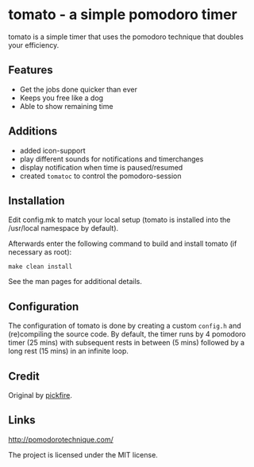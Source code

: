 tomato - a simple pomodoro timer
================================
tomato is a simple timer that uses the pomodoro technique that doubles your
efficiency.

Features
--------
- Get the jobs done quicker than ever
- Keeps you free like a dog
- Able to show remaining time

Additions
---------
- added icon-support
- play different sounds for notifications and timerchanges
- display notification when time is paused/resumed
- created `tomatoc` to control the pomodoro-session

Installation
------------
Edit config.mk to match your local setup (tomato is installed into the /usr/local
namespace by default).

Afterwards enter the following command to build and install tomato (if necessary
as root):

    make clean install

See the man pages for additional details.

Configuration
-------------
The configuration of tomato is done by creating a custom `config.h` and
(re)compiling the source code. By default, the timer runs by 4
pomodoro timer (25 mins) with subsequent rests in between (5 mins)
followed by a long rest (15 mins) in an infinite loop.

Credit
------

Original by [pickfire](https://github.com/pickfire/tomato).

Links
-----
http://pomodorotechnique.com/


The project is licensed under the MIT license.
